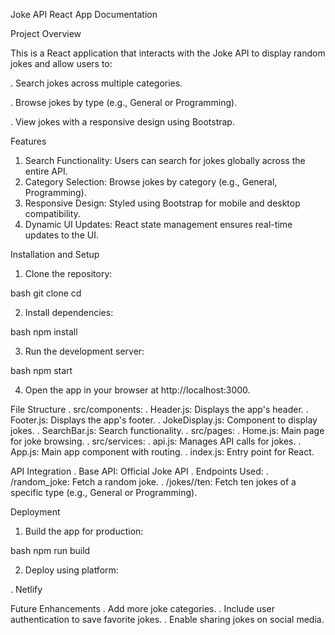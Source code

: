 Joke API React App Documentation

Project Overview

This is a React application that interacts with the Joke API to display random jokes and allow users to:


. Search jokes across multiple categories.

. Browse jokes by type (e.g., General or Programming).

. View jokes with a responsive design using Bootstrap.


Features
1. Search Functionality: Users can search for jokes globally across the entire API.
2. Category Selection: Browse jokes by category (e.g., General, Programming).
3. Responsive Design: Styled using Bootstrap for mobile and desktop compatibility.
4. Dynamic UI Updates: React state management ensures real-time updates to the UI.

Installation and Setup
1. Clone the repository:

bash
git clone <repository-url>
cd <repository-folder>

2. Install dependencies:

bash
npm install

3. Run the development server:

bash
npm start

4. Open the app in your browser at http://localhost:3000.

File Structure
. src/components:
 . Header.js: Displays the app's header.
 . Footer.js: Displays the app's footer.
 . JokeDisplay.js: Component to display jokes.
 . SearchBar.js: Search functionality.
. src/pages:
 . Home.js: Main page for joke browsing.
. src/services:
 . api.js: Manages API calls for jokes.
. App.js: Main app component with routing.
. index.js: Entry point for React.

API Integration
. Base API: Official Joke API
. Endpoints Used:
 . /random_joke: Fetch a random joke.
 . /jokes/<type>/ten: Fetch ten jokes of a specific type (e.g., General or Programming).
 
Deployment
1. Build the app for production:

bash
npm run build

2. Deploy using platform:

. Netlify

Future Enhancements
. Add more joke categories.
. Include user authentication to save favorite jokes.
. Enable sharing jokes on social media.

